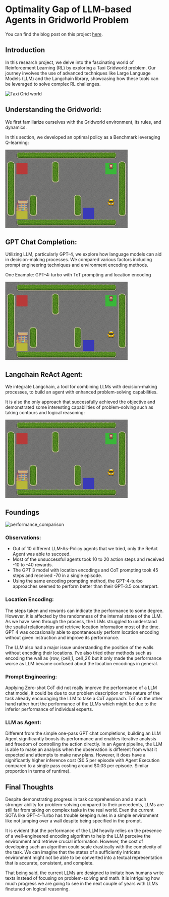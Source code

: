 # Optimality Gap of LLM-based Agents in Gridworld Problem

You can find the blog post on this project [here](https://medium.com/@yumo-bai/the-era-of-artificial-intelligence-6188bc09a14c).

## Introduction
In this research project, we delve into the fascinating world of Reinforcement Learning (RL) by exploring a Taxi Gridworld problem. Our journey involves the use of advanced techniques like Large Language Models (LLM) and the Langchain library, showcasing how these tools can be leveraged to solve complex RL challenges.

![Taxi Grid world](https://gymnasium.farama.org/_images/taxi.gif)

## Understanding the Gridworld: 
We first familiarize ourselves with the Gridworld environment, its rules, and dynamics.

In this section, we developed an optimal policy as a Benchmark leveraging Q-learning:

![Optimal Episode](https://github.com/XO-Appleton/RL-LLM-Optimality-Research/blob/main/outputs/optimal_episode.gif?raw=true)

## GPT Chat Completion: 
Utilizing LLM, particularly GPT-4, we explore how language models can aid in decision-making processes. We compared various
factors including prompt engineering techniques and environment encoding methods.

One Example: GPT-4-turbo with ToT prompting and location encoding

![GPT-4-turbo with ToT prompting and location encoding](https://github.com/XO-Appleton/RL-LLM-Optimality-Research/blob/main/outputs/gpt_4_tot_location_encoded.gif?raw=true)

## Langchain ReAct Agent: 
We integrate Langchain, a tool for combining LLMs with decision-making processes, to build an agent with enhanced problem-solving capabilities.

It is also the only approach that successfully achieved the objective and demonstrated some interesting capabilities of problem-solving such as taking contours and logical reasoning:

![GPT-4-turbo ReAct Agent](https://github.com/XO-Appleton/RL-LLM-Optimality-Research/blob/main/outputs/gpt_4_ReAcT_Agent.gif?raw=true)

## Foundings

![performance_comparison](https://github.com/XO-Appleton/RL-LLM-Optimality-Research/assets/41369365/15a521f5-b337-47e2-b99c-f1156520a2e3)

### Observations:
- Out of 10 different LLM-As-Policy agents that we tried, only the ReAct Agent was able to succeed.
- Most of the unsuccessful agents took 10 to 20 action steps and received -10 to -40 rewards.
- The GPT 3 model with location encodings and CoT prompting took 45 steps and received -70 in a single episode.
- Using the same encoding prompting method, the GPT-4-turbo approaches seemed to perform better than their GPT-3.5 counterpart.

### Location Encoding:
The steps taken and rewards can indicate the performance to some degree. However, it is affected by the randomness of the internal states of the LLM. As we have seen through the process, the LLMs struggled to understand the spatial relationships and retrieve location information most of the time. GPT 4 was occasionally able to spontaneously perform location encoding without given instruction and improve its performance.

The LLM also had a major issue understanding the position of the walls without encoding their locations. I've also tried other methods such as encoding the wall as (row, (cell_1, cell_2)) but it only made the performance worse as LLM became confused about the location encodings in general.
### Prompt Engineering:
Applying Zero-shot CoT did not really improve the performance of a LLM chat model, it could be due to our problem description or the nature of the task already encouraging the LLM to take a CoT approach. ToT on the other hand rather hurt the performance of the LLMs which might be due to the inferior performance of individual experts.
### LLM as Agent:
Different from the simple one-pass GPT chat completions, building an LLM Agent significantly boosts its performance and enables iterative analysis and freedom of controlling the action directly. In an Agent pipeline, the LLM is able to make an analysis when the observation is different from what it expected and attempts to make new plans. However, it does have a significantly higher inference cost ($0.5 per episode with Agent Execution compared to a single pass costing around $0.03 per episode. Similar proportion in terms of runtime).

## Final Thoughts
Despite demonstrating progress in task comprehension and a much stronger ability for problem-solving compared to their precedents, LLMs are still far from taking on complex tasks in the real world. Even the current SOTA like GPT-4-Turbo has trouble keeping rules in a simple environment like not jumping over a wall despite being specified in the prompt.

It is evident that the performance of the LLM heavily relies on the presence of a well-engineered encoding algorithm to help the LLM perceive the environment and retrieve crucial information. However, the cost of developing such an algorithm could scale drastically with the complexity of the task. We can imagine that the states of a sufficiently intricate environment might not be able to be converted into a textual representation that is accurate, consistent, and complete.

That being said, the current LLMs are designed to imitate how humans write texts instead of focusing on problem-solving and math. It is intriguing how much progress we are going to see in the next couple of years with LLMs finetuned on logical reasoning.
